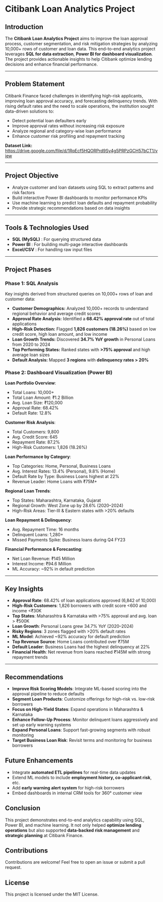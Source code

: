 
#  Citibank Loan Analytics Project

##  Introduction

The **Citibank Loan Analytics Project** aims to improve the loan approval process, customer segmentation, and risk mitigation strategies by analyzing 10,000+ rows of customer and loan data. This end-to-end analytics project leverages **SQL for data extraction**, **Power BI for dashboard visualization**. The project provides actionable insights to help Citibank optimize lending decisions and enhance financial performance.

---

##  Problem Statement

Citibank Finance faced challenges in identifying high-risk applicants, improving loan approval accuracy, and forecasting delinquency trends. With rising default rates and the need to scale operations, the institution sought data-driven solutions to:

- Detect potential loan defaulters early
- Improve approval rates without increasing risk exposure
- Analyze regional and category-wise loan performance
- Enhance customer risk profiling and repayment tracking


**Dataset Link:** https://drive.google.com/file/d/1RqEcf5HQORPrd9Sy4g5PRPzGCH57bCT1/view

---

##  Project Objective

- Analyze customer and loan datasets using SQL to extract patterns and risk factors
- Build interactive Power BI dashboards to monitor performance KPIs
- Use machine learning to predict loan defaults and repayment probability
- Provide strategic recommendations based on data insights

---

## Tools & Technologies Used

- **SQL (MySQL)** : For querying structured data
- **Power BI** : For building multi-page interactive dashboards
- **Excel/CSV** : For handling raw input files

---

##  Project Phases

###  Phase 1: SQL Analysis
Key insights derived from structured queries on 10,000+ rows of loan and customer data:

- **Customer Demographics:** Analyzed 10,000+ records to understand regional behavior and average credit scores
- **Approval Rate Analysis:** Identified a **68.42% approval rate** out of total applications
- **High-Risk Detection:** Flagged **1,826 customers (18.26%)** based on low credit score, high loan amount, and low income
- **Loan Growth Trends:** Discovered **34.7% YoY growth** in Personal Loans from 2020 to 2024
- **Top Performing States:** Ranked states with **>75% approval** and high average loan sizes
- **Default Analysis:** Mapped **3 regions** with **delinquency rates > 20%**

###  Phase 2: Dashboard Visualization (Power BI)

 **Loan Portfolio Overview**:  
-  Total Loans: 10,000+  
-  Total Loan Amount: ₹1.2 Billion  
-  Avg. Loan Size: ₹120,000  
-  Approval Rate: 68.42%  
-  Default Rate: 12.8%

 **Customer Risk Analysis**:  
-  Total Customers: 9,800  
-  Avg. Credit Score: 645  
-  Repayment Rate: 87.2%  
-  High-Risk Customers: 1,826 (18.26%)

 **Loan Performance by Category**:  
-  Top Categories: Home, Personal, Business Loans  
-  Avg. Interest Rates: 13.4% (Personal), 9.8% (Home)  
-  Default Rate by Type: Business Loans highest at 22%  
-  Revenue Leader: Home Loans with ₹75M+

 **Regional Loan Trends**:  
-  Top States: Maharashtra, Karnataka, Gujarat  
-  Regional Growth: West Zone up by 28.6% (2020–2024)  
-  High-Risk Areas: Tier-III & Eastern states with >20% defaults

 **Loan Repayment & Delinquency**:  
-  Avg. Repayment Time: 16 months  
-  Delinquent Loans: 1,280+  
-  Missed Payments Spike: Business loans during Q4 FY23

 **Financial Performance & Forecasting**:  
-  Net Loan Revenue: ₹145 Million  
-  Interest Income: ₹94.6 Million  
-  ML Accuracy: ~92% in default prediction

---

##  Key Insights

-  **Approval Rate**: 68.42% of loan applications approved (6,842 of 10,000)  
-  **High-Risk Customers**: 1,826 borrowers with credit score <600 and income <₹30K  
-  **Top States**: Maharashtra & Karnataka with >75% approval and avg. loan > ₹500K  
-  **Loan Growth**: Personal Loans grew 34.7% YoY (2020–2024)  
-  **Risky Regions**: 3 zones flagged with >20% default rates  
-  **ML Model**: Achieved ~92% accuracy for default prediction  
-  **Top Revenue Source**: Home Loans contributed over ₹75M  
-  **Default Leader**: Business Loans had the highest delinquency at 22%  
-  **Financial Health**: Net revenue from loans reached ₹145M with strong repayment trends

---

##  Recommendations

-  **Improve Risk Scoring Models**: Integrate ML-based scoring into the approval pipeline to reduce defaults
-  **Segment Loan Products**: Customize offerings for high-risk vs. low-risk borrowers
-  **Focus on High-Yield States**: Expand operations in Maharashtra & Karnataka
-  **Enhance Follow-Up Process**: Monitor delinquent loans aggressively and set up early warning systems
-  **Expand Personal Loans**: Support fast-growing segments with robust monitoring
-  **Target Business Loan Risk**: Revisit terms and monitoring for business borrowers

## Future Enhancements

- Integrate **automated ETL pipelines** for real-time data updates  
- Extend ML models to include **employment history, co-applicant risk**, etc.  
- Add **early warning alert system** for high-risk borrowers  
- Embed dashboards in internal CRM tools for 360° customer view 

## Conclusion 
 This project demonstrates end-to-end analytics capability using SQL, Power BI, and machine learning. It not only helped **optimize lending operations** but also supported **data-backed risk management** and **strategic planning** at Citibank Finance.

## Contributions
Contributions are welcome! Feel free to open an issue or submit a pull request.

## License
This project is licensed under the MIT License.

